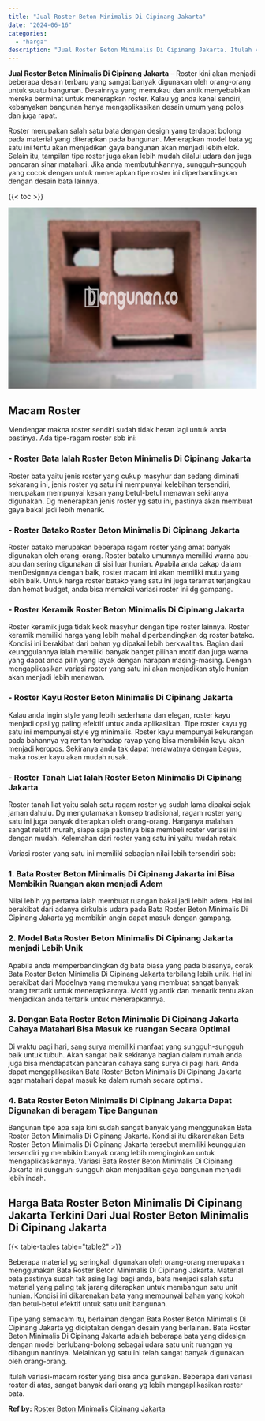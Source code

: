 ```yaml
---
title: "Jual Roster Beton Minimalis Di Cipinang Jakarta"
date: "2024-06-16"
categories: 
  - "harga"
description: "Jual Roster Beton Minimalis Di Cipinang Jakarta. Itulah variasi-macam roster yang bisa anda gunakan. Beberapa dari variasi roster di atas, sangat banyak dari..."
---
```


**Jual Roster Beton Minimalis Di Cipinang Jakarta** – Roster kini akan menjadi beberapa desain terbaru yang sangat banyak digunakan oleh orang-orang untuk suatu bangunan. Desainnya yang memukau dan antik menyebabkan mereka berminat untuk menerapkan roster. Kalau yg anda kenal sendiri, kebanyakan bangunan hanya mengaplikasikan desain umum yang polos dan juga rapat.

Roster merupakan salah satu bata dengan design yang terdapat bolong pada material yang diterapkan pada bangunan. Menerapkan model bata yg satu ini tentu akan menjadikan gaya bangunan akan menjadi lebih elok. Selain itu, tampilan tipe roster juga akan lebih mudah dilalui udara dan juga pancaran sinar matahari. Jika anda membutuhkannya, sungguh-sungguh yang cocok dengan untuk menerapkan tipe roster ini diperbandingkan dengan desain bata lainnya.

{{< toc >}}

![Jual Roster Beton Minimalis Di Cipinang Jakarta](/images/bata-roster-minimalis-04.png)

## Macam Roster

Mendengar makna roster sendiri sudah tidak heran lagi untuk anda pastinya. Ada tipe-ragam roster sbb ini:

### \- Roster Bata Ialah Roster Beton Minimalis Di Cipinang Jakarta

Roster bata yaitu jenis roster yang cukup masyhur dan sedang diminati sekarang ini, jenis roster yg satu ini mempunyai kelebihan tersendiri, merupakan mempunyai kesan yang betul-betul menawan sekiranya digunakan. Dg menerapkan jenis roster yg satu ini, pastinya akan membuat gaya bakal jadi lebih menarik.

### \- Roster Batako Roster Beton Minimalis Di Cipinang Jakarta

Roster batako merupakan beberapa ragam roster yang amat banyak digunakan oleh orang-orang. Roster batako umumnya memiliki warna abu-abu dan sering digunakan di sisi luar hunian. Apabila anda cakap dalam menDesignnya dengan baik, roster macam ini akan memiliki mutu yang lebih baik. Untuk harga roster batako yang satu ini juga teramat terjangkau dan hemat budget, anda bisa memakai variasi roster ini dg gampang.

### \- Roster Keramik Roster Beton Minimalis Di Cipinang Jakarta

Roster keramik juga tidak keok masyhur dengan tipe roster lainnya. Roster keramik memiliki harga yang lebih mahal diperbandingkan dg roster batako. Kondisi ini berakibat dari bahan yg dipakai lebih berkwalitas. Bagian dari keunggulannya ialah memiliki banyak banget pilihan motif dan juga warna yang dapat anda pilih yang layak dengan harapan masing-masing. Dengan mengaplikasikan variasi roster yang satu ini akan menjadikan style hunian akan menjadi lebih menawan.

### \- Roster Kayu Roster Beton Minimalis Di Cipinang Jakarta

Kalau anda ingin style yang lebih sederhana dan elegan, roster kayu menjadi opsi yg paling efektif untuk anda aplikasikan. Tipe roster kayu yg satu ini mempunyai style yg minimalis. Roster kayu mempunyai kekurangan pada bahannya yg rentan terhadap rayap yang bisa membikin kayu akan menjadi keropos. Sekiranya anda tak dapat merawatnya dengan bagus, maka roster kayu akan mudah rusak.

### \- Roster Tanah Liat Ialah Roster Beton Minimalis Di Cipinang Jakarta

Roster tanah liat yaitu salah satu ragam roster yg sudah lama dipakai sejak jaman dahulu. Dg mengutamakan konsep tradisional, ragam roster yang satu ini juga banyak diterapkan oleh orang-orang. Harganya malahan sangat relatif murah, siapa saja pastinya bisa membeli roster variasi ini dengan mudah. Kelemahan dari roster yang satu ini yaitu mudah retak.

Variasi roster yang satu ini memiliki sebagian nilai lebih tersendiri sbb:

### 1\. Bata Roster Beton Minimalis Di Cipinang Jakarta ini Bisa Membikin Ruangan akan menjadi Adem

Nilai lebih yg pertama ialah membuat ruangan bakal jadi lebih adem. Hal ini berakibat dari adanya sirkulais udara pada Bata Roster Beton Minimalis Di Cipinang Jakarta yg membikin angin dapat masuk dengan gampang.

### 2\. Model Bata Roster Beton Minimalis Di Cipinang Jakarta menjadi Lebih Unik

Apabila anda memperbandingkan dg bata biasa yang pada biasanya, corak Bata Roster Beton Minimalis Di Cipinang Jakarta terbilang lebih unik. Hal ini berakibat dari Modelnya yang memukau yang membuat sangat banyak orang tertarik untuk menerapkannya. Motif yg antik dan menarik tentu akan menjadikan anda tertarik untuk menerapkannya.

### 3\. Dengan Bata Roster Beton Minimalis Di Cipinang Jakarta Cahaya Matahari Bisa Masuk ke ruangan Secara Optimal

Di waktu pagi hari, sang surya memiliki manfaat yang sungguh-sungguh baik untuk tubuh. Akan sangat baik sekiranya bagian dalam rumah anda juga bisa mendapatkan pancaran cahaya sang surya di pagi hari. Anda dapat mengaplikasikan Bata Roster Beton Minimalis Di Cipinang Jakarta agar matahari dapat masuk ke dalam rumah secara optimal.

### 4\. Bata Roster Beton Minimalis Di Cipinang Jakarta Dapat Digunakan di beragam Tipe Bangunan

Bangunan tipe apa saja kini sudah sangat banyak yang menggunakan Bata Roster Beton Minimalis Di Cipinang Jakarta. Kondisi itu dikarenakan Bata Roster Beton Minimalis Di Cipinang Jakarta tersebut memiliki keunggulan tersendiri yg membikin banyak orang lebih menginginkan untuk mengaplikasikannya. Variasi Bata Roster Beton Minimalis Di Cipinang Jakarta ini sungguh-sungguh akan menjadikan gaya bangunan menjadi lebih indah.

## Harga Bata Roster Beton Minimalis Di Cipinang Jakarta Terkini Dari Jual Roster Beton Minimalis Di Cipinang Jakarta

{{< table-tables table="table2" >}}

Beberapa material yg seringkali digunakan oleh orang-orang merupakan menggunakan Bata Roster Beton Minimalis Di Cipinang Jakarta. Material bata pastinya sudah tak asing lagi bagi anda, bata menjadi salah satu material yang paling tak jarang diterapkan untuk membangun satu unit hunian. Kondisi ini dikarenakan bata yang mempunyai bahan yang kokoh dan betul-betul efektif untuk satu unit bangunan.

Tipe yang semacam itu, berlainan dengan Bata Roster Beton Minimalis Di Cipinang Jakarta yg diciptakan dengan desain yang berlainan. Bata Roster Beton Minimalis Di Cipinang Jakarta adalah beberapa bata yang didesign dengan model berlubang-bolong sebagai udara satu unit ruangan yg dibangun nantinya. Melainkan yg satu ini telah sangat banyak digunakan oleh orang-orang.

Itulah variasi-macam roster yang bisa anda gunakan. Beberapa dari variasi roster di atas, sangat banyak dari orang yg lebih mengaplikasikan roster bata.

**Ref by:** [Roster Beton Minimalis Cipinang Jakarta](https://id.wikipedia.org/wiki/Roster)
